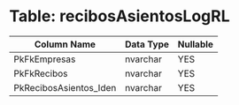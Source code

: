 # Table: recibosAsientosLogRL

| Column Name | Data Type | Nullable |
|-------------|-----------|----------|
| PkFkEmpresas | nvarchar | YES |
| PkFkRecibos | nvarchar | YES |
| PkRecibosAsientos_Iden | nvarchar | YES |
